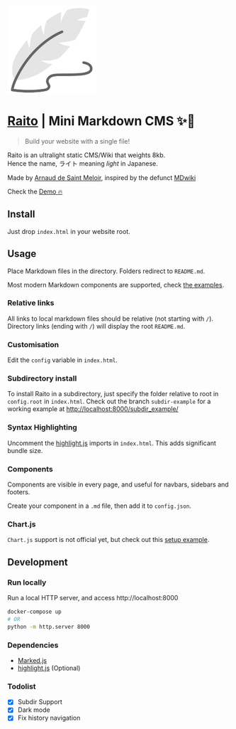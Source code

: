 <img src="logo.svg" height="200" style="margin: auto;"/>

# [Raito](https://arnaud.at/raito) | Mini Markdown CMS ✨📝
> Build your website with a single file!

Raito is an ultralight static CMS/Wiki that weights 8kb.  
Hence the name, ライト meaning *light* in Japanese.

Made by [Arnaud de Saint Meloir](arnaud.at), inspired by the defunct [MDwiki](https://github.com/Dynalon/mdwiki/)

Check the [Demo 🔥](https://arnaud.at/raito)

## Install
Just drop `index.html` in your website root.

## Usage
Place Markdown files in the directory. Folders redirect to `README.md`. 

Most modern Markdown components are supported, check [the examples](https://arnaud.at/raito/#/examples).


### Relative links
All links to local markdown files should be relative (not starting with `/`).  
Directory links (ending with `/`) will display the root `README.md`.

### Customisation
Edit the `config` variable in `index.html`.

### Subdirectory install
To install Raito in a subdirectory, just specify the folder relative to root in `config.root` in `index.html`.
Check out the branch `subdir-example` for a working example at [http://localhost:8000/subdir_example/](http://localhost:8000/subdir_example/)

### Syntax Highlighting
Uncomment the  [highlight.js](https://github.com/highlightjs/highlight.js/) imports in `index.html`.
This adds significant bundle size.

### Components
Components are visible in every page, and useful for navbars, sidebars and footers.

Create your component in a `.md` file, then add it to `config.json`.

### Chart.js
`Chart.js` support is not official yet, but check out this [setup example](https://github.com/arnaudsm/raito/tree/chartjs-example).

## Development
### Run locally
Run a local HTTP server, and access http://localhost:8000 

```bash
docker-compose up
# OR
python -m http.server 8000
```

### Dependencies
- [Marked.js](https://github.com/markedjs/marked/)
- [highlight.js](https://github.com/highlightjs/highlight.js/) (Optional)

### Todolist
- [x] Subdir Support
- [x] Dark mode
- [x] Fix history navigation
